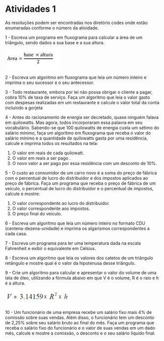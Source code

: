 <h1>Atividades 1 </h1>

<p> As resoluções podem ser encontradas nos diretório codes onde estão enumeradas conforme o número da atividade. </p>

<p>1 - Escreva um programa em fluxograma para calcular a área de um triângulo, sendo dados a sua base  e a sua altura.  </p>

![alt text](https://github.com/souza10v/Exercicios-em-C/blob/main/activities1/images/1.jpg?raw=true)

<p>2 - Escreva um algoritmo em fluxograma que leia um número inteiro e imprima o seu sucessor e o seu  antecessor.   </p>

<p>3 - Todo restaurante, embora por lei não possa obrigar o cliente a pagar, cobra 10% de taxa de serviço.  Faça um algoritmo que leia o valor gasto com despesas realizadas em um restaurante e calcule o  valor total da conta incluindo a gorjeta </p>

<p>4 - Antes do racionamento de energia ser decretado, quase ninguém falava em quilowatts. Mas agora,  todos incorporaram essa palavra em seu vocabulário. Sabendo-se que 100 quilowatts de energia  custa um sétimo do salário mínimo, faça um algoritmo em fluxograma que receba o valor do salário  mínimo e a quantidade de quilowatts gasta por uma residência, calcule e imprima todos os resultados na tela:  </p>

<ol>
  <li>O valor em reais de cada quilowatt.</li>
  <li>O valor em reais a ser pago .</li>
  <li>O novo valor a ser pago por essa residência com um desconto de 10%.</li>
</ol>

<p>5 - O custo ao consumidor de um carro novo é a soma do preço de fábrica com o percentual de lucro  do distribuidor e dos impostos aplicados ao preço de fábrica. Faça um programa que receba o preço  de fábrica de um veículo, o percentual de lucro do distribuidor e o percentual de impostos, calcule  e mostre:  </p>

<ol>
  <li>O valor correspondente ao lucro do distribuidor.</li>
  
  <li>O valor correspondente aos impostos.</li>
  
  <li>O preço final do veículo. </li>
</ol>

<p>6 - Escreva um algoritmo que leia um número inteiro no formato CDU (centena-dezena-unidade) e  imprima os algarismos correspondentes a cada casa.  </p>

<p>7 - Escreva um programa para ler uma temperatura dada na escala Fahrenheit e exibir o equivalente  em Celsius.  </p>

<p>8 - Escreva um algoritmo que leia os valores dos catetos de um triângulo retângulo e mostre qual é o  valor da hipotenusa desse triângulo. </p>

<p>9 - Crie um algoritmo para calcular e apresentar o valor do volume de uma lata de óleo, utilizando a  fórmula abaixo em que V é o volume, R é o raio e h é a altura.  </p>

![alt text](https://github.com/souza10v/Exercicios-em-C/blob/main/activities1/images/91.jpg?raw=true)

<p>10 - Um funcionário de uma empresa recebe um salário fixo mais 4% de comissão sobre  suas vendas. Além disso, o funcionário tem um desconto de 2,25% sobre seu salário bruto ao final  do mês. Faça um programa que receba o salário fixo do funcionário e o valor de suas vendas em um  dado mês, calcule e mostre a comissão, o desconto e o seu salário líquido final.  </p>


